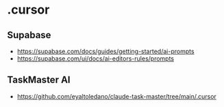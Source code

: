 # .cursor

## Supabase

- https://supabase.com/docs/guides/getting-started/ai-prompts
- https://supabase.com/ui/docs/ai-editors-rules/prompts

## TaskMaster AI 

- https://github.com/eyaltoledano/claude-task-master/tree/main/.cursor
